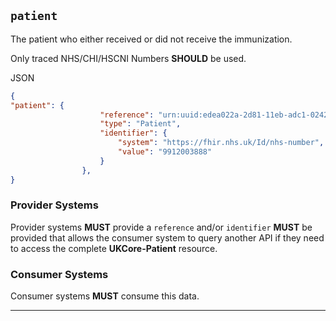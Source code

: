 ## `patient`

The patient who either received or did not receive the immunization.

Only traced NHS/CHI/HSCNI Numbers **SHOULD** be used.

JSON

```json
{
"patient": {
                    "reference": "urn:uuid:edea022a-2d81-11eb-adc1-0242ac120002",
                    "type": "Patient",
                    "identifier": {
                        "system": "https://fhir.nhs.uk/Id/nhs-number",
                        "value": "9912003888"
                    }
                },
}
```

### Provider Systems

Provider systems **MUST** provide a `reference` and/or `identifier` **MUST** be provided that allows the consumer system to query another API if they need to access the complete **UKCore-Patient** resource. 

### Consumer Systems

Consumer systems **MUST** consume this data.

---